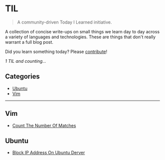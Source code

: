 # TIL

> A community-driven Today I Learned initiative.

A collection of concise write-ups on small things we learn day to day across a
variety of languages and technologies. These are things that don't really
warrant a full blog post.

Did you learn something today? Please [contribute](CONTRIBUTING.md)!

_1 TIL and counting..._

## Categories

* [Ubuntu](#ubuntu)
* [Vim](#vim)

---

## Vim

- [Count The Number Of Matches](vim/count-the-number-of-matches.md)

## Ubuntu
- [Block IP Address On Ubuntu Derver](ubuntu/block-ip-address-from-accessing-server.md)
